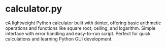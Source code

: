 # calculator.py
cA lightweight Python calculator built with tkinter, offering basic arithmetic operations and functions like square root, ceiling, and logarithm. Simple interface with error handling and easy-to-run script. Perfect for quick calculations and learning Python GUI development.
